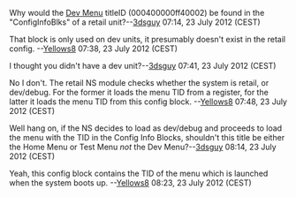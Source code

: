 Why would the [Dev
Menu](3DS_Development_Unit_Software#Dev_Menu "wikilink") titleID
(000400000ff40002) be found in the "ConfigInfoBlks" of a retail
unit?--[3dsguy](User:3dsguy "wikilink") 07:14, 23 July 2012 (CEST)


That block is only used on dev units, it presumably doesn't exist in the
retail config. --[Yellows8](User:Yellows8 "wikilink") 07:38, 23 July
2012 (CEST)


I thought you didn't have a dev unit?--[3dsguy](User:3dsguy "wikilink")
07:41, 23 July 2012 (CEST)


No I don't. The retail NS module checks whether the system is retail, or
dev/debug. For the former it loads the menu TID from a register, for the
latter it loads the menu TID from this config block.
--[Yellows8](User:Yellows8 "wikilink") 07:48, 23 July 2012 (CEST)


Well hang on, if the NS decides to load as dev/debug and proceeds to
load the menu with the TID in the Config Info Blocks, shouldn't this
title be either the Home Menu or Test Menu *not* the Dev
Menu?--[3dsguy](User:3dsguy "wikilink") 08:14, 23 July 2012 (CEST)


Yeah, this config block contains the TID of the menu which is launched
when the system boots up. --[Yellows8](User:Yellows8 "wikilink") 08:23,
23 July 2012 (CEST)